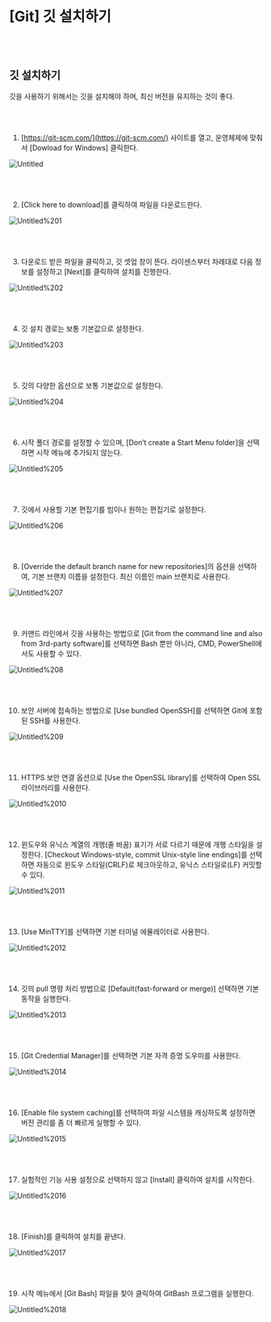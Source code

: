 # [Git] 깃 설치하기

<br><br>

## 깃 설치하기

깃을 사용하기 위해서는 깃을 설치해야 하며, 최신 버전을 유지하는 것이 좋다.

<br><br>

1. [https://git-scm.com/](https://git-scm.com/) 사이트를 열고, 운영체제에 맞춰서 [Dowload for Windows] 클릭한다.

![Untitled](https://github.com/marines-dev/Dev-Notes/raw/main/이미지%20참조/깃%20설치하기/Untitled.png)

<br><br>

2. [Click here to download]를 클릭하여 파일을 다운로드한다.

![Untitled%201](https://github.com/marines-dev/Dev-Notes/raw/main/이미지%20참조/깃%20설치하기/Untitled%201.png)

<br><br>

3. 다운로드 받은 파일을 클릭하고,  깃 셋업 창이 뜬다.
라이센스부터 차례대로 다음 정보를 설정하고 [Next]를 클릭하여 설치를 진행한다.

![Untitled%202](https://github.com/marines-dev/Dev-Notes/raw/main/이미지%20참조/깃%20설치하기/Untitled%202.png)

<br><br>

4. 깃 설치 경로는 보통 기본값으로 설정한다.

![Untitled%203](https://github.com/marines-dev/Dev-Notes/raw/main/이미지%20참조/깃%20설치하기/Untitled%203.png)

<br><br>

5. 깃의 다양한 옵션으로 보통 기본값으로 설정한다.

![Untitled%204](https://github.com/marines-dev/Dev-Notes/raw/main/이미지%20참조/깃%20설치하기/Untitled%204.png)

<br><br>

6. 시작 폴더 경로를 설정할 수 있으며, [Don’t create a Start Menu folder]을 선택하면 시작 메뉴에 추가되지 않는다.

![Untitled%205](https://github.com/marines-dev/Dev-Notes/raw/main/이미지%20참조/깃%20설치하기/Untitled%205.png)

<br><br>

7. 깃에서 사용할 기본 편집기를 빔이나 원하는 편집기로 설정한다.

![Untitled%206](https://github.com/marines-dev/Dev-Notes/raw/main/이미지%20참조/깃%20설치하기/Untitled%206.png)

<br><br>

8. [Override the default branch name for new repositories]의 옵션을 선택하여, 기본 브랜치 이름을 설정한다.
최신 이름인 main 브랜치로 사용한다.

![Untitled%207](https://github.com/marines-dev/Dev-Notes/raw/main/이미지%20참조/깃%20설치하기/Untitled%207.png)

<br><br>

9. 커맨드 라인에서 깃을 사용하는 방법으로 [Git from the command line and also from 3rd-party software]를 선택하면 Bash 뿐만 아니라, CMD, PowerShell에서도 사용할 수 있다.

![Untitled%208](https://github.com/marines-dev/Dev-Notes/raw/main/이미지%20참조/깃%20설치하기/Untitled%208.png)

<br><br>

10. 보안 서버에 접속하는 방법으로 [Use bundled OpenSSH]를 선택하면 Git에 포함된 SSH를 사용한다.

![Untitled%209](https://github.com/marines-dev/Dev-Notes/raw/main/이미지%20참조/깃%20설치하기/Untitled%209.png)

<br><br>

11. HTTPS 보안 연결 옵션으로 [Use the OpenSSL library]를 선택하여 Open SSL 라이브러리를 사용한다.

![Untitled%2010](https://github.com/marines-dev/Dev-Notes/raw/main/이미지%20참조/깃%20설치하기/Untitled%2010.png)

<br><br>

12. 윈도우와 유닉스 계열의 개행(줄 바꿈) 표기가 서로 다르기 때문에 개행 스타일을 설정한다.
[Checkout Windows-style, commit Unix-style line endings]를 선택하면 자동으로 윈도우 스타일(CRLF)로 체크아웃하고, 유닉스 스타일로(LF) 커밋할 수 있다.

![Untitled%2011](https://github.com/marines-dev/Dev-Notes/raw/main/이미지%20참조/깃%20설치하기/Untitled%2011.png)

<br><br>

13. [Use MinTTY]를 선택하면 기본 터미널 에뮬레이터로 사용한다.

![Untitled%2012](https://github.com/marines-dev/Dev-Notes/raw/main/이미지%20참조/깃%20설치하기/Untitled%2012.png)

<br><br>

14. 깃의 pull 명령 처리 방법으로 [Default(fast-forward or merge)] 선택하면 기본 동작을 실행한다.

![Untitled%2013](https://github.com/marines-dev/Dev-Notes/raw/main/이미지%20참조/깃%20설치하기/Untitled%2013.png)

<br><br>

15. [Git Credential Manager]를 선택하면 기본 자격 증명 도우미를 사용한다.

![Untitled%2014](https://github.com/marines-dev/Dev-Notes/raw/main/이미지%20참조/깃%20설치하기/Untitled%2014.png)

<br><br>

16. [Enable file system caching]를 선택하여 파일 시스템을 캐싱하도록 설정하면 버전 관리를 좀 더 빠르게 실행할 수 있다.

![Untitled%2015](https://github.com/marines-dev/Dev-Notes/raw/main/이미지%20참조/깃%20설치하기/Untitled%2015.png)

<br><br>

17. 실험적인 기능 사용 설정으로 선택하지 않고 [Install] 클릭하여 설치를 시작한다.

![Untitled%2016](https://github.com/marines-dev/Dev-Notes/raw/main/이미지%20참조/깃%20설치하기/Untitled%2016.png)

<br><br>

18. [Finish]를 클릭하여 설치를 끝낸다.

![Untitled%2017](https://github.com/marines-dev/Dev-Notes/raw/main/이미지%20참조/깃%20설치하기/Untitled%2017.png)

<br><br>

19. 시작 메뉴에서 [Git Bash] 파일을 찾아 클릭하여 GitBash 프로그램을 실행한다.

![Untitled%2018](https://github.com/marines-dev/Dev-Notes/raw/main/이미지%20참조/깃%20설치하기/Untitled%2018.png)

